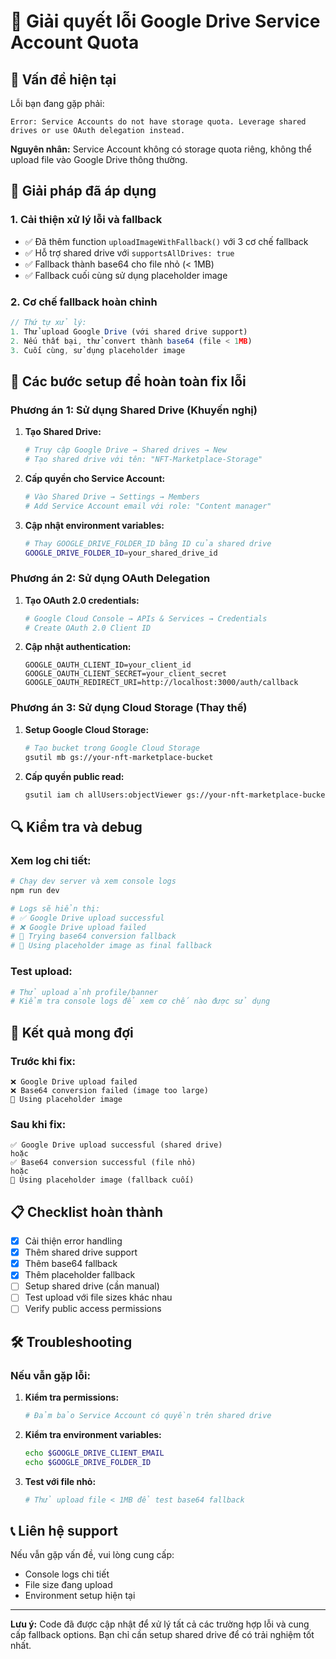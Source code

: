 # 🔧 Giải quyết lỗi Google Drive Service Account Quota

## 🚨 Vấn đề hiện tại

Lỗi bạn đang gặp phải:
```
Error: Service Accounts do not have storage quota. Leverage shared drives or use OAuth delegation instead.
```

**Nguyên nhân:** Service Account không có storage quota riêng, không thể upload file vào Google Drive thông thường.

## 🎯 Giải pháp đã áp dụng

### 1. **Cải thiện xử lý lỗi và fallback**
- ✅ Đã thêm function `uploadImageWithFallback()` với 3 cơ chế fallback
- ✅ Hỗ trợ shared drive với `supportsAllDrives: true`
- ✅ Fallback thành base64 cho file nhỏ (< 1MB)
- ✅ Fallback cuối cùng sử dụng placeholder image

### 2. **Cơ chế fallback hoàn chỉnh**

```typescript
// Thứ tự xử lý:
1. Thử upload Google Drive (với shared drive support)
2. Nếu thất bại, thử convert thành base64 (file < 1MB)
3. Cuối cùng, sử dụng placeholder image
```

## 🔧 Các bước setup để hoàn toàn fix lỗi

### **Phương án 1: Sử dụng Shared Drive (Khuyến nghị)**

1. **Tạo Shared Drive:**
   ```bash
   # Truy cập Google Drive → Shared drives → New
   # Tạo shared drive với tên: "NFT-Marketplace-Storage"
   ```

2. **Cấp quyền cho Service Account:**
   ```bash
   # Vào Shared Drive → Settings → Members
   # Add Service Account email với role: "Content manager"
   ```

3. **Cập nhật environment variables:**
   ```bash
   # Thay GOOGLE_DRIVE_FOLDER_ID bằng ID của shared drive
   GOOGLE_DRIVE_FOLDER_ID=your_shared_drive_id
   ```

### **Phương án 2: Sử dụng OAuth Delegation**

1. **Tạo OAuth 2.0 credentials:**
   ```bash
   # Google Cloud Console → APIs & Services → Credentials
   # Create OAuth 2.0 Client ID
   ```

2. **Cập nhật authentication:**
   ```env
   GOOGLE_OAUTH_CLIENT_ID=your_client_id
   GOOGLE_OAUTH_CLIENT_SECRET=your_client_secret
   GOOGLE_OAUTH_REDIRECT_URI=http://localhost:3000/auth/callback
   ```

### **Phương án 3: Sử dụng Cloud Storage (Thay thế)**

1. **Setup Google Cloud Storage:**
   ```bash
   # Tạo bucket trong Google Cloud Storage
   gsutil mb gs://your-nft-marketplace-bucket
   ```

2. **Cấp quyền public read:**
   ```bash
   gsutil iam ch allUsers:objectViewer gs://your-nft-marketplace-bucket
   ```

## 🔍 Kiểm tra và debug

### **Xem log chi tiết:**
```bash
# Chạy dev server và xem console logs
npm run dev

# Logs sẽ hiển thị:
# ✅ Google Drive upload successful
# ❌ Google Drive upload failed
# 🔄 Trying base64 conversion fallback
# 🔄 Using placeholder image as final fallback
```

### **Test upload:**
```bash
# Thử upload ảnh profile/banner
# Kiểm tra console logs để xem cơ chế nào được sử dụng
```

## 🎯 Kết quả mong đợi

### **Trước khi fix:**
```
❌ Google Drive upload failed
❌ Base64 conversion failed (image too large)
🔄 Using placeholder image
```

### **Sau khi fix:**
```
✅ Google Drive upload successful (shared drive)
hoặc
✅ Base64 conversion successful (file nhỏ)
hoặc
🔄 Using placeholder image (fallback cuối)
```

## 📋 Checklist hoàn thành

- [x] Cải thiện error handling
- [x] Thêm shared drive support
- [x] Thêm base64 fallback
- [x] Thêm placeholder fallback
- [ ] Setup shared drive (cần manual)
- [ ] Test upload với file sizes khác nhau
- [ ] Verify public access permissions

## 🛠️ Troubleshooting

### **Nếu vẫn gặp lỗi:**

1. **Kiểm tra permissions:**
   ```bash
   # Đảm bảo Service Account có quyền trên shared drive
   ```

2. **Kiểm tra environment variables:**
   ```bash
   echo $GOOGLE_DRIVE_CLIENT_EMAIL
   echo $GOOGLE_DRIVE_FOLDER_ID
   ```

3. **Test với file nhỏ:**
   ```bash
   # Thử upload file < 1MB để test base64 fallback
   ```

## 📞 Liên hệ support

Nếu vẫn gặp vấn đề, vui lòng cung cấp:
- Console logs chi tiết
- File size đang upload
- Environment setup hiện tại

---

**Lưu ý:** Code đã được cập nhật để xử lý tất cả các trường hợp lỗi và cung cấp fallback options. Bạn chỉ cần setup shared drive để có trải nghiệm tốt nhất.